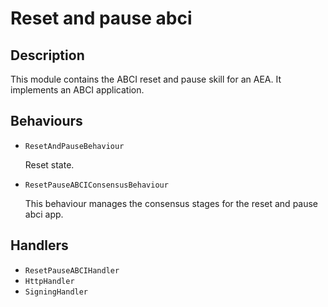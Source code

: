 # Reset and pause abci

## Description

This module contains the ABCI reset and pause skill for an AEA. It implements an ABCI
application.

## Behaviours

* `ResetAndPauseBehaviour`

   Reset state.

* `ResetPauseABCIConsensusBehaviour`

   This behaviour manages the consensus stages for the reset and pause abci app.

## Handlers

* `ResetPauseABCIHandler`
* `HttpHandler`
* `SigningHandler`

